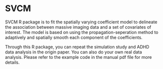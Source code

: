 # SVCM

SVCM R package is to fit the spatially varying coefficient model to delineate the association between massive imaging data and a set of covariates of interest. The model is based on using the propagation-seperation method to adaptively and
spatially smooth each component of the coefficients.

Through this R package, you can repeat the simulation study and ADHD data analysis in the origin paper. You can also do your own real data analysis.  Please refer to the example code in the manual pdf file for more details.
